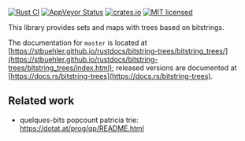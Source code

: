 [![Rust CI](https://github.com/stbuehler/rust-bitstring-trees/actions/workflows/rust.yml/badge.svg?branch=master&event=push)](https://github.com/stbuehler/rust-bitstring-trees/actions/workflows/rust.yml)
[![AppVeyor Status](https://ci.appveyor.com/api/projects/status/d3q4831l760sepj6?svg=true)](https://ci.appveyor.com/project/stbuehler/rust-bitstring-trees)
[![crates.io](https://img.shields.io/crates/v/bitstring-trees.svg)](https://crates.io/crates/bitstring-trees)
[![MIT licensed](https://img.shields.io/badge/license-MIT-blue.svg)](./LICENSE)

This library provides sets and maps with trees based on bitstrings.

The documentation for `master` is located at [https://stbuehler.github.io/rustdocs/bitstring-trees/bitstring_trees/](https://stbuehler.github.io/rustdocs/bitstring-trees/bitstring_trees/index.html); released versions are documented at [https://docs.rs/bitstring-trees](https://docs.rs/bitstring-trees).

## Related work

* quelques-bits popcount patricia trie: <https://dotat.at/prog/qp/README.html>
